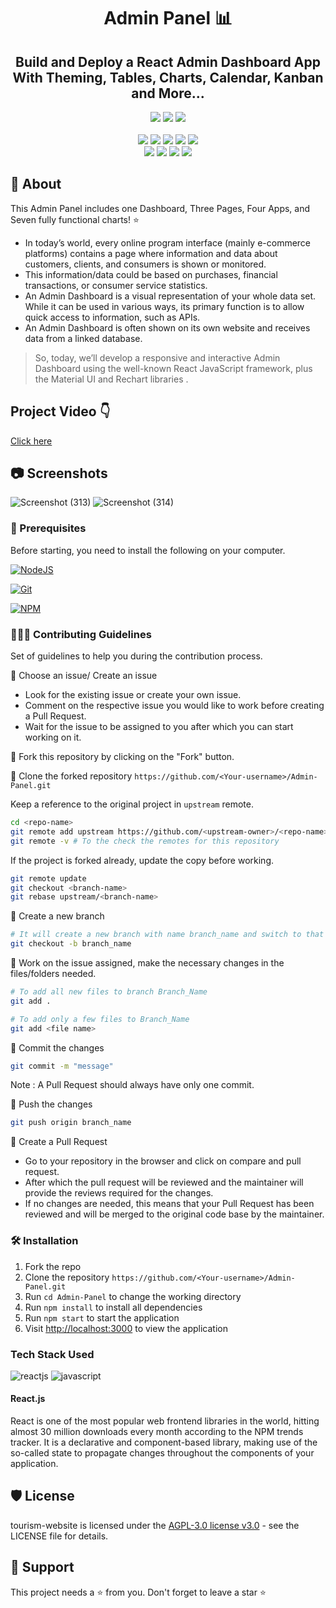 <h1 align="center">Admin Panel 📊</h1>
 
<h2 align="center">Build and Deploy a React Admin Dashboard App<br>
With Theming, Tables, Charts, Calendar, Kanban and More...</h2>

<div align="center">
      <img src="https://forthebadge.com/images/badges/built-with-love.svg" />
      <img src="https://forthebadge.com/images/badges/uses-brains.svg" />
      <img src="https://forthebadge.com/images/badges/powered-by-responsibility.svg" />
      <br> <br>
      <img src="https://img.shields.io/github/repo-size/DevFeed404/DevFeed-1.0?style=for-the-badge" />
      <img src="https://img.shields.io/github/issues/DevFeed404/DevFeed-1.0?style=for-the-badge" />
      <img src="https://img.shields.io/github/issues-raw/DevFeed404/DevFeed-1.0?style=for-the-badge" />
      <img src="https://img.shields.io/github/forks/DevFeed404/DevFeed-1.0?style=for-the-badge" />
      <img src="https://img.shields.io/github/issues-pr-closed/DevFeed404/DevFeed-1.0?style=for-the-badge" />
      <br>
      <img src="https://img.shields.io/github/stars/DevFeed404/DevFeed-1.0?style=for-the-badge" />
      <img src="https://img.shields.io/github/contributors/DevFeed404/DevFeed-1.0?style=for-the-badge" />
      <img src="https://img.shields.io/github/issues-pr-closed/DevFeed404/DevFeed-1.0?style=for-the-badge" />
      <img src="https://img.shields.io/github/last-commit/DevFeed404/DevFeed-1.0?style=for-the-badge" />
 </div>

 
## 🚀 About 
This Admin Panel includes one Dashboard, Three Pages, Four Apps, and Seven fully functional charts! ⭐

+ In today’s world, every online program interface (mainly e-commerce platforms) contains a page where information and data about customers, clients, and consumers is shown or monitored. 
+ This information/data could be based on purchases, financial transactions, or consumer service statistics. 
+ An Admin Dashboard is a visual representation of your whole data set. While it can be used in various ways, its primary function is to allow quick access to information, such as APIs. 
+ An Admin Dashboard is often shown on its own website and receives data from a linked database.

> So, today, we’ll develop a responsive and interactive Admin Dashboard using the well-known React JavaScript framework, plus the Material UI and Rechart libraries .

## Project Video 👇

[Click here](https://vimeo.com/787277546)

## 📷 Screenshots 
![Screenshot (313)](https://user-images.githubusercontent.com/105142693/212274273-9a4273ff-3f91-4547-810b-8bf55d4ac617.png)
![Screenshot (314)](https://user-images.githubusercontent.com/105142693/212274282-050b40be-eea4-45a4-9561-50092b249931.png)


### 🧾 Prerequisites

Before starting, you need to install the following on your computer.

[![NodeJS](https://img.shields.io/badge/node.js-6DA55F?style=for-the-badge&logo=node.js&logoColor=white)](https://nodejs.org/en/download/)

[![Git](https://img.shields.io/badge/git-%23F05033.svg?style=for-the-badge&logo=git&logoColor=white)](https://git-scm.com/downloads)

[![NPM](https://img.shields.io/badge/NPM-%23000000.svg?style=for-the-badge&logo=npm&logoColor=white)](https://www.npmjs.com/)


### 👨🏻‍💻 Contributing Guidelines

Set of guidelines to help you during the contribution process.

🌟 Choose an issue/ Create an issue
- Look for the existing issue or create your own issue.
- Comment on the respective issue you would like to work before creating a Pull Request.
- Wait for the issue to be assigned to you after which you can start working on it.
  
🌟 Fork this repository by clicking on the "Fork" button.

🌟 Clone the forked repository `https://github.com/<Your-username>/Admin-Panel.git`
 
Keep a reference to the original project in `upstream` remote.

```bash  
cd <repo-name>  
git remote add upstream https://github.com/<upstream-owner>/<repo-name>
git remote -v # To the check the remotes for this repository 
```
If the project is forked already, update the copy before working.

```bash
git remote update
git checkout <branch-name>
git rebase upstream/<branch-name>
```
🌟 Create a new branch
```bash
# It will create a new branch with name branch_name and switch to that branch 
git checkout -b branch_name
```
🌟 Work on the issue assigned, make the necessary changes in the files/folders needed.
```bash  
# To add all new files to branch Branch_Name  
git add .  

# To add only a few files to Branch_Name
git add <file name>
```
🌟 Commit the changes
```bash
git commit -m "message"  
```
Note : A Pull Request should always have only one commit. 

🌟 Push the changes
```bash  
git push origin branch_name
```
🌟 Create a Pull Request
- Go to your repository in the browser and click on compare and pull request.
- After which the pull request will be reviewed and the maintainer will provide the reviews required for the changes.
- If no changes are needed, this means that your Pull Request has been reviewed and will be merged to the original code base by the maintainer.

### 🛠️ Installation

1. Fork the repo
2. Clone the repository `https://github.com/<Your-username>/Admin-Panel.git`
3. Run `cd Admin-Panel` to change the working directory
4. Run `npm install` to install all dependencies
5. Run `npm start` to start the application
6. Visit [http://localhost:3000](http://localhost:3000) to view the application

### Tech Stack Used

![reactjs](https://img.shields.io/badge/react-61DAFB?style=for-the-badge&logo=react&logoColor=black)
![javascript](https://img.shields.io/badge/javascript-F7DF1E?style=for-the-badge&logo=javascript&logoColor=black)


#### React.js
React is one of the most popular web frontend libraries in the world, hitting almost 30 million downloads every month according to the NPM trends tracker. It is a declarative and component-based library, making use of the so-called state to propagate changes throughout the components of your application.


## 🛡️ License
tourism-website is licensed under the [AGPL-3.0 license v3.0](https://github.com/swarnavopramanik/Admin-Panel/blob/main/license.txt) - see the LICENSE file for details.

## 🙏 Support
This project needs a ⭐️ from you. Don't forget to leave a star ⭐️


